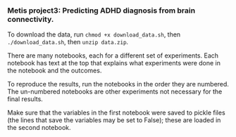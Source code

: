 ### Metis project3: Predicting ADHD diagnosis from brain connectivity.



To download the data, run `chmod +x download_data.sh`, then `./download_data.sh`, then `unzip data.zip`.



There are many notebooks, each for a different set of experiments. Each notebook has text at the top that explains what experiments were done in the notebook and the outcomes.


To reproduce the results, run the notebooks in the order they are numbered. The un-numbered notebooks are other experiments not necessary for the final results.

Make sure that the variables in the first notebook were saved to pickle files (the lines that save the variables may be set to False); these are loaded in the second notebook.